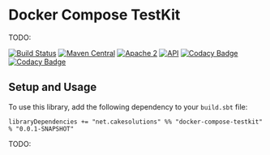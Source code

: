 # Docker Compose TestKit

TODO:

[![Build Status](https://secure.travis-ci.org/carlpulley/docker-compose-testkit.png?tag=develop)](http://travis-ci.org/carlpulley/docker-compose-testkit)
[![Maven Central](https://img.shields.io/badge/maven--central-v0.0.1-SNAPSHOT-blue.svg)](http://search.maven.org/#artifactdetails%7Cnet.cakesolutions%7Cdocker-compose-testkit_2.11%7C0.0.1-SNAPSHOT%7Cjar)
[![Apache 2](https://img.shields.io/hexpm/l/plug.svg?maxAge=2592000)](http://www.apache.org/licenses/LICENSE-2.0.txt)
[![API](https://readthedocs.org/projects/pip/badge/)](https://carlpulley.github.io/validated-config/latest/api#cakesolutions.config.package)
[![Codacy Badge](https://api.codacy.com/project/badge/Grade/74f48976fc564464b951d7dc817a33c9)](https://www.codacy.com/app/c-pulley/docker-compose-testkit)
[![Codacy Badge](https://api.codacy.com/project/badge/Coverage/74f48976fc564464b951d7dc817a33c9)](https://www.codacy.com/app/c-pulley/docker-compose-testkit)

## Setup and Usage

To use this library, add the following dependency to your `build.sbt`
file:
```
libraryDependencies += "net.cakesolutions" %% "docker-compose-testkit" % "0.0.1-SNAPSHOT"
```

TODO:
